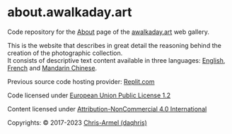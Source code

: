 # about.awalkaday.art
Code repository for the [About](https://about.awalkaday.art) page of the [awalkaday.art](https://awalkaday.art) web gallery. 

This is the website that describes in great detail the reasoning behind the creation of the photographic collection.   
It consists of descriptive text content available in three languages: [English](https://about.awalkaday.art/), [French](https://about.awalkaday.art/fr.html) and [Mandarin Chinese](https://about.awalkaday.art/zh.html). 

Previous source code hosting provider: [Replit.com](https://replit.com/@daqhris/about-awalkaday-art#index.html)  

Code licensed under [European Union Public License 1.2](/LICENSE)

Content licensed under [Attribution-NonCommercial 4.0 International](https://creativecommons.org/licenses/by-nc/4.0/legalcode)

Copyrights: © 2017-2023 [Chris-Armel (daqhris)](https://github.com/daqhris)  
